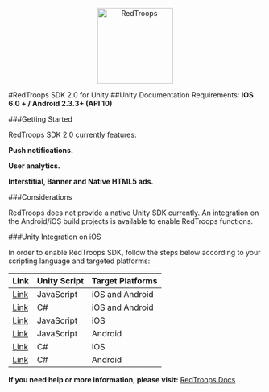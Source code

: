 <p align="center">
<img src="http://redtroops.com/images/logo_large.png" alt="RedTroops" width="150px">
</p>


#RedTroops SDK 2.0 for Unity
##Unity Documentation
Requirements: **IOS 6.0 + / Android 2.3.3+ (API 10)**

###Getting Started

RedTroops SDK 2.0 currently features:

**Push notifications.**

**User analytics.**

**Interstitial, Banner and Native HTML5 ads.**

###Considerations

RedTroops does not provide a native Unity SDK currently. An integration on the Android/iOS build projects is available to enable RedTroops functions.

###Unity Integration on iOS

In order to enable RedTroops SDK, follow the steps below according to your scripting language and targeted platforms:

Link|Unity Script  | Target Platforms
---|------------- | -------------
[Link](https://github.com/RedTroops/Unity-SDK/wiki/iOS-and-Android-Platforms-for-Unity-JavaScript-scripting)|JavaScript | iOS and Android
[Link](https://github.com/RedTroops/Unity-SDK/wiki/iOS-and-Android-Platforms-for-Unity-C%23-scripting)|C#  | iOS and Android
[Link](https://github.com/RedTroops/Unity-SDK/wiki/iOS-Platform-for-Unity-JavaScript-scripting)|JavaScript | iOS
[Link](https://github.com/RedTroops/Unity-SDK/wiki/Android-Platform-for-Unity-JavaScript-scripting)|JavaScript  | Android
[Link](https://github.com/RedTroops/Unity-SDK/wiki/iOS-Platforms-for-Unity-C%23-scripting)|C# | iOS
[Link](https://github.com/RedTroops/Unity-SDK/wiki/Android-Platform-for-Unity-C%23-scripting)|C#  | Android

**If you need help or more information, please visit:**  <a href="http://docs.redtroops.com" class="btn">RedTroops Docs</a>
